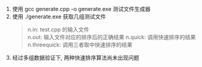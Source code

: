 1. 使用 gcc generate.cpp -o generate.exe 测试文件生成器
2. 使用 ./generate.exe 获取几组测试文件
   > n.in: test.cpp 的输入文件<br />
   > n.out: 输入文件对应的排序后的正确结果
   > n.quick: 调用快速排序的结果
   > n.threequick: 调用三者取中快速排序的结果
3. 经过多组数据验证下, 两种快速排序算法尚未出现问题
